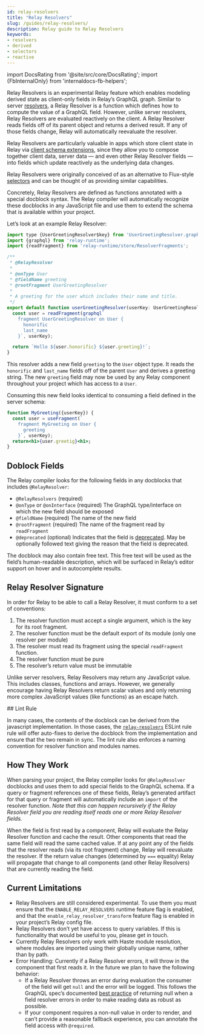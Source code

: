 ```yaml
---
id: relay-resolvers
title: "Relay Resolvers"
slug: /guides/relay-resolvers/
description: Relay guide to Relay Resolvers
keywords:
- resolvers
- derived
- selectors
- reactive
---
```


import DocsRating from '@site/src/core/DocsRating';
import {FbInternalOnly} from 'internaldocs-fb-helpers';

Relay Resolvers is an experimental Relay feature which enables modeling derived state as client-only fields in Relay’s GraphQL graph. Similar to server [resolvers](https://graphql.org/learn/execution/), a Relay Resolver is a function which defines how to compute the value of a GraphQL field. However, unlike server resolvers, Relay Resolvers are evaluated reactively on the client. A Relay Resolver reads fields off of its parent object and returns a derived result. If any of those fields change, Relay will automatically reevaluate the resolver.

Relay Resolvers are particularly valuable in apps which store client state in Relay via [client schema extensions](https://relay.dev/docs/guides/client-schema-extensions/), since they allow you to compose together client data, server data — and even other Relay Resolver fields — into fields which update reactively as the underlying data changes.

Relay Resolvers were originally conceived of as an alternative to Flux-style [selectors](https://redux.js.org/usage/deriving-data-selectors) and can be thought of as providing similar capabilities.

Concretely, Relay Resolvers are defined as functions annotated with a special docblock syntax. The Relay compiler will automatically recognize these docblocks in any JavaScript file and use them to extend the schema that is available within your project.

Let’s look at an example Relay Resolver:

```jsx
import type {UserGreetingResolver$key} from 'UserGreetingResolver.graphql';
import {graphql} from 'relay-runtime';
import {readFragment} from 'relay-runtime/store/ResolverFragments';

/**
 * @RelayResolver
 *
 * @onType User
 * @fieldName greeting
 * @rootFragment UserGreetingResolver
 *
 * A greeting for the user which includes their name and title.
 */
export default function userGreetingResolver(userKey: UserGreetingResolver$key): string {
  const user = readFragment(graphql`
    fragment UserGreetingResolver on User {
      honorific
      last_name
    }`, userKey);

  return `Hello ${user.honorific} ${user.greeting}!`;
}
```

This resolver adds a new field `greeting` to the `User` object type. It reads the `honorific` and `last_name` fields off of the parent `User` and derives a greeting string. The new `greeting` field may now be used by any Relay component throughout your project which has access to a `User`.

Consuming this new field looks identical to consuming a field defined in the server schema:

```jsx
function MyGreeting({userKey}) {
  const user = useFragment(`
    fragment MyGreeting on User {
      greeting
    }`, userKey);
  return<h1>{user.greetig}<h1>;
}
```

## Doblock Fields

The Relay compiler looks for the following fields in any docblocks that includes `@RelayResolver`:

- `@RelayResolvers` (required)
- `@onType` or `@onInterface` (required) The GraphQL type/interface on which the new field should be exposed
- `@fieldName` (required) The name of the new field
- `@rootFragment` (required) The name of the fragment read by `readFragment`
- `@deprecated` (optional) Indicates that the field is [deprecated](https://spec.graphql.org/June2018/#sec--deprecated). May be optionally followed text giving the reason that the field is deprecated.

The  docblock may also contain free text. This free text will be used as the field’s human-readable description, which will be surfaced in Relay’s editor support on hover and in autocomplete results.

## Relay Resolver Signature

In order for Relay to be able to call a Relay Resolver, it must conform to a set of conventions:

1. The resolver function must accept a single argument, which is the key for its root fragment.
2. The resolver function must be the default export of its module (only one resolver per module)
3. The resolver must read its fragment using the special `readFragment` function.
4. The resolver function must be pure
5. The resolver’s return value must be immutable

Unlike server resolvers, Relay Resolvers may return any JavaScript value. This includes classes, functions and arrays. However, we generally encourage having Relay Resolvers return scalar values and only returning more complex JavaScript values (like functions) as an escape hatch.

<FbInternalOnly>
## Lint Rule

In many cases, the contents of the docblock can be derived from the javascript implementation. In those cases, the [`relay-resolvers`](https://www.internalfb.com/eslint/relay-resolvers) ESLint rule rule will offer auto-fixes to derive the docblock from the implementation and ensure that the two remain in sync. The lint rule also enforces a naming convention for resolver function and modules names.
</FbInternalOnly>

## How They Work

When parsing your project, the Relay compiler looks for `@RelayResolver` docblocks and uses them to add special fields to the GraphQL schema. If a query or fragment references one of these fields, Relay’s generated artifact for that query or fragment will automatically include an `import` of the resolver function. *Note that this can happen recursively if the Relay Resolver field you are reading itself reads one or more Relay Resolver fields.*

When the field is first read by a component, Relay will evaluate the Relay Resolver function and cache the result. Other components that read the same field will read the same cached value. If at any point any of the fields that the resolver reads (via its root fragment) change, Relay will reevaluate the resolver. If the return value changes (determined by `===` equality) Relay will propagate that change to all components (and other Relay Resolvers) that are currently reading the field.

## Current Limitations

- Relay Resolvers are still considered experimental. To use them you must ensure that the `ENABLE_RELAY_RESOLVERS` runtime feature flag is enabled, and that the `enable_relay_resolver_transform` feature flag is enabled in your project’s Relay config file.
- Relay Resolvers don’t yet have access to query variables. If this is functionality that would be useful to you, please get in touch.
- Currently Relay Resolvers only work with Haste module resolution, where modules are imported using their globally unique name, rather than by path.
- Error Handling: Currently if a Relay Resolver errors, it will throw in the component that first reads it. In the future we plan to have the following behavior:
    - If a Relay Resolver throws an error during evaluation the consumer of the field will get `null` and the error will be logged. This follows the GraphQL spec’s documented [best practice](https://redux.js.org/usage/deriving-data-selectors) of returning null when a field resolver errors in order to make reading data as robust as possible.
    - If your component requires a non-null value in order to render, and can’t provide a reasonable fallback experience, you can annotate the field access with `@required`.
